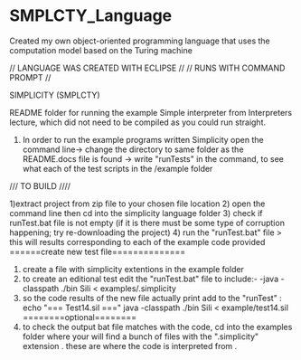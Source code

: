 # SMPLCTY_Language
Created my own object-oriented programming language that uses the computation model based on the Turing machine

// LANGUAGE WAS CREATED WITH ECLIPSE //
// RUNS WITH COMMAND PROMPT //


SIMPLICITY (SMPLCTY)

README folder for running the example
Simple interpreter from Interpreters lecture, which did not need to be compiled as you could run straight.
1) In order to run the example programs written Simplicity
 open the command line-> change the directory to same folder as 
the README.docs file is found -> write "runTests" in the command, to see what each
 of the test scripts in the /example folder




/// TO BUILD ////

1)extract project from zip file to your chosen file location
2) open the command line then cd into the simplicity language folder 
3) check if runTest.bat file is not empty (if it is there must be some type of corruption happening; try re-downloading the project)
4) run the "runTest.bat" file > this will results corresponding to each of the example code provided
======create new test file==============
1) create a file with simplicity extentions in the example folder
2) to create an editional test edit the "runTest.bat" file  to include:-
 -java -classpath ./bin Sili < examples/<file name>.simplicity
3) so the code results of the new file actually print add to the "runTest"  :
  echo "=== Test14.sil ==="
 java -classpath ./bin Sili < example/test14.sil
========optional========
1) to check the output bat file matches with the code, cd into the examples folder where your will find a bunch of files 
with the ".simplicity" extension . these are where the code is interpreted from .
